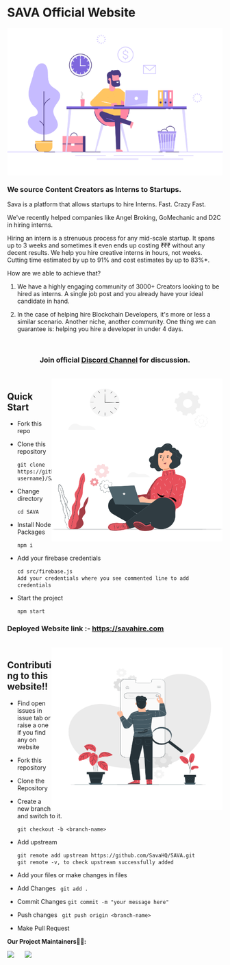 # SAVA Official Website

<p align="center">
<img src="public\assests\images\github-1.gif" align= "center"/>
</p>

### We source Content Creators as Interns to Startups.

Sava is a platform that allows startups to hire Interns. Fast. Crazy Fast.

We've recently helped companies like Angel Broking, GoMechanic and D2C in hiring interns.

Hiring an intern is a strenuous process for any mid-scale startup. It spans up to 3 weeks and sometimes it even ends up costing ₹₹₹ without any decent results.
We help you hire creative interns in hours, not weeks. Cutting time estimated by up to 91% and cost estimates by up to 83%*.

How are we able to achieve that?
1. We have a highly engaging community of 3000+ Creators looking to be hired as interns. A single job post and you already have your ideal candidate in hand.

2. In the case of helping hire Blockchain Developers, it's more or less a similar scenario. Another niche, another community. One thing we can guarantee is: helping you hire a developer in under 4 days.

<br>
<div align="center">
<h3>Join official <a href="https://discord.gg/JPXv2KPPTE">Discord Channel</a> for discussion.</h3>
</div>
<br>
<img align="right" src="public\assests\images\github-2.gif" width = "400" height = "380">

## Quick Start

- Fork this repo

- Clone this repository

      git clone https://github.com/{your-username}/SAVA.git

- Change directory

      cd SAVA

      
- Install Node Packages

      npm i

- Add your firebase credentials

      cd src/firebase.js
      Add your credentials where you see commented line to add credentials

- Start the project

      npm start


### Deployed Website link :- https://savahire.com
<br>

<img align="right" src="public\assests\images\github-3.gif" width = "400" height = "380">

## Contributing to this website!!

- Find open issues in issue tab or raise a one if you find any on website

- Fork this repository

- Clone the Repository

- Create a new branch and switch to it.

      git checkout -b <branch-name>

- Add upstream 

      git remote add upstream https://github.com/SavaHQ/SAVA.git
      git remote -v, to check upstream successfully added

- Add your files or make changes in files

- Add Changes    ` git add .`

- Commit Changes   ` git commit -m "your message here" `

- Push changes     ` git push origin <branch-name>`

- Make Pull Request

**Our Project Maintainers👨‍🏫:**
               
<p align="left">
<a href="https://github.com/Aayush-hub" style="border-radius:50%"><img width=20% src="https://avatars.githubusercontent.com/u/65889104?v=4"></a>&ensp;&ensp;&ensp;
<a href="https://github.com/Abhijay007" style="border-radius:50%"><img width=20% src="https://avatars.githubusercontent.com/u/64387054?v=4"></a>
</p>
